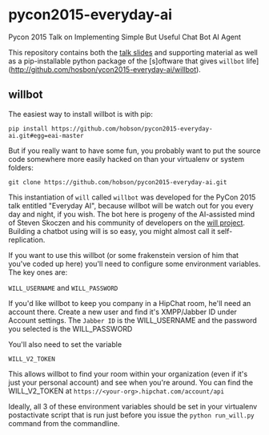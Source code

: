 pycon2015-everyday-ai
=====================

Pycon 2015 Talk on Implementing Simple But Useful Chat Bot AI Agent

This repository contains both the [talk slides](http://github.com/hobson/pycon2015-everyday-ai/docs/slidedeck) and supporting material as well as a pip-installable python package of the [s]oftware that gives `willbot` life](http://github.com/hosbon/ycon2015-everyday-ai/willbot).

willbot
-------

The easiest way to install willbot is with pip:

    pip install https://github.com/hobson/pycon2015-everyday-ai.git#egg=eai-master

But if you really want to have some fun, you probably want to put the source code somewhere more easily hacked on than your virtualenv or system folders:

    git clone https://github.com/hobson/pycon2015-everyday-ai.git


This instantiation of `will` called `willbot` was developed for the PyCon 2015 talk entitled "Everyday AI", because willbot will be watch out for you every day and night, if you wish. The bot here is progeny of the AI-assisted mind of Steven Skoczen and his community of developers on the [will project](https://github.com/skoczen/will). Building a chatbot using will is so easy, you might almost call it self-replication.

If you want to use this willbot (or some frakenstein version of him that you've coded up here) you'll need to configure some environment variables. The key ones are:

`WILL_USERNAME` and `WILL_PASSWORD`

If you'd like willbot to keep you company in a HipChat room, he'll need an account there. Create a new user and find it's XMPP/Jabber ID under Account settings. The `Jabber ID` is the WILL_USERNAME and the password you selected is the WILL_PASSWORD

You'll also need to set the variable

`WILL_V2_TOKEN`

This allows willbot to find your room within your organization (even if it's just your personal account) and see when you're around. You can find the WILL_V2_TOKEN at `https://<your-org>.hipchat.com/account/api`

Ideally, all 3 of these environment variables should be set in your virtualenv postactivate script that is run just before you issue the `python run_will.py` command from the commandline.

